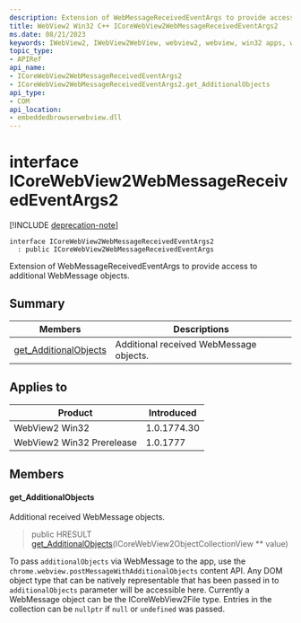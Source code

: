 ```yaml
---
description: Extension of WebMessageReceivedEventArgs to provide access to additional WebMessage objects.
title: WebView2 Win32 C++ ICoreWebView2WebMessageReceivedEventArgs2
ms.date: 08/21/2023
keywords: IWebView2, IWebView2WebView, webview2, webview, win32 apps, win32, edge, ICoreWebView2, ICoreWebView2Controller, browser control, edge html, ICoreWebView2WebMessageReceivedEventArgs2
topic_type: 
- APIRef
api_name:
- ICoreWebView2WebMessageReceivedEventArgs2
- ICoreWebView2WebMessageReceivedEventArgs2.get_AdditionalObjects
api_type:
- COM
api_location:
- embeddedbrowserwebview.dll
---
```


# interface ICoreWebView2WebMessageReceivedEventArgs2

[!INCLUDE [deprecation-note](../includes/deprecation-note.md)]

```
interface ICoreWebView2WebMessageReceivedEventArgs2
  : public ICoreWebView2WebMessageReceivedEventArgs
```

Extension of WebMessageReceivedEventArgs to provide access to additional WebMessage objects.

## Summary

 Members                        | Descriptions
--------------------------------|---------------------------------------------
[get_AdditionalObjects](#get_additionalobjects) | Additional received WebMessage objects.

## Applies to

Product                         | Introduced
--------------------------------|---------------------------------------------
WebView2 Win32            |    1.0.1774.30
WebView2 Win32 Prerelease |    1.0.1777

## Members

#### get_AdditionalObjects

Additional received WebMessage objects.

> public HRESULT [get_AdditionalObjects](#get_additionalobjects)(ICoreWebView2ObjectCollectionView ** value)

To pass `additionalObjects` via WebMessage to the app, use the `chrome.webview.postMessageWithAdditionalObjects` content API. Any DOM object type that can be natively representable that has been passed in to `additionalObjects` parameter will be accessible here. Currently a WebMessage object can be the ICoreWebView2File type. Entries in the collection can be `nullptr` if `null` or `undefined` was passed.

